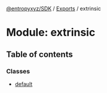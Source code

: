[@entropyxyz/SDK](../README.md) / [Exports](../modules.md) / extrinsic

# Module: extrinsic

## Table of contents

### Classes

- [default](../classes/extrinsic.default.md)
